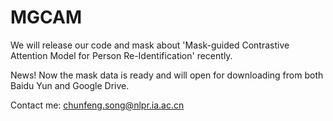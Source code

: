 # MGCAM
We will release our code and mask about 'Mask-guided Contrastive Attention Model for Person Re-Identification' recently.

News!
Now the mask data is ready and will open for downloading from both Baidu Yun and Google Drive.

Contact me: chunfeng.song@nlpr.ia.ac.cn
